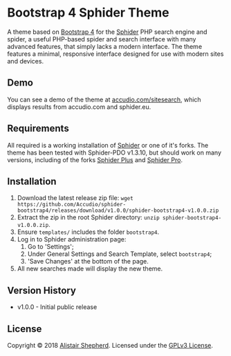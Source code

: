 # Bootstrap 4 Sphider Theme

A theme based on [Bootstrap 4][bootstrapurl] for the [Sphider][sphiderurl] PHP search engine and spider, a useful PHP-based spider and search interface with many advanced features, that simply lacks a modern interface. The theme features a minimal, responsive interface designed for use with modern sites and devices.

## Demo

You can see a demo of the theme at [accudio.com/sitesearch](https://accudio.com/sitesearch/), which displays results from accudio.com and sphider.eu.

## Requirements

All required is a working installation of [Sphider][sphiderdown] or one of it's forks. The theme has been tested with Sphider-PDO v1.3.10, but should work on many versions, including of the forks [Sphider Plus][sphiderplus] and [Sphider Pro][sphiderpro].

## Installation

1. Download the latest release zip file: ```wget https://github.com/Accudio/sphider-bootstrap4/releases/download/v1.0.0/sphider-bootstrap4-v1.0.0.zip```
2. Extract the zip in the root Sphider directory: ```unzip sphider-bootstrap4-v1.0.0.zip```.
3. Ensure ```templates/``` includes the folder ```bootstrap4```.
4. Log in to Sphider administration page:
	1. Go to 'Settings';
	2. Under General Settings and Search Template, select ```bootstrap4```;
	3. 'Save Changes' at the bottom of the page. 
5. All new searches made will display the new theme.

## Version History

- v1.0.0 - Initial public release

## License

Copyright &copy; 2018 [Alistair Shepherd][accudiourl]. Licensed under the [GPLv3 License][licenseurl].

[bootstrapurl]:https://getbootstrap.com/
[sphiderurl]:http://www.sphider.eu/
[sphiderdown]:http://www.sphider.eu/download.php
[sphiderplus]:https://www.sphider-plus.eu/
[sphiderpro]:http://www.sphiderpro.eu/
[accudiourl]:https://accudio.com
[licenseurl]:https://github.com/accudio/sphider-bootstrap4/blob/master/LICENSE